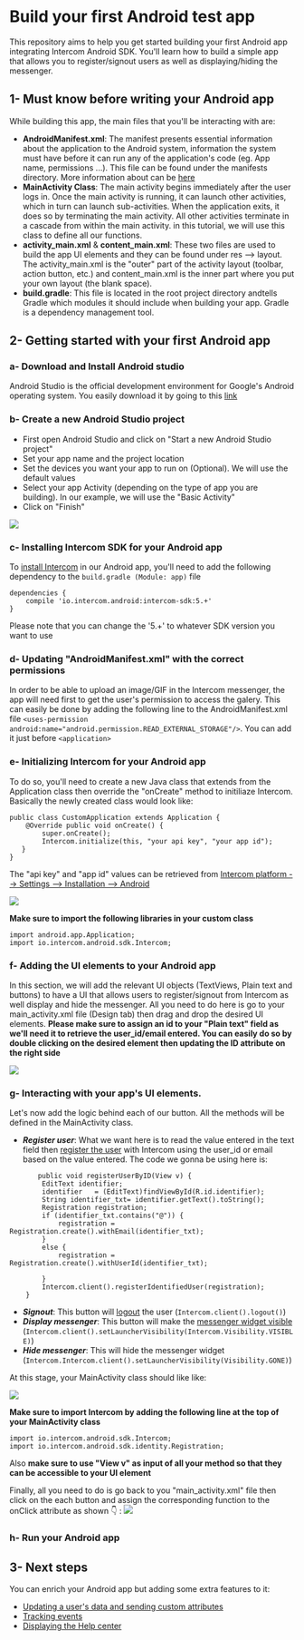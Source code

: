 # Build your first Android test app
This repository aims to help you get started building your first Android app integrating Intercom Android SDK. You'll learn how to build a simple app that allows you to register/signout users as well as displaying/hiding the messenger.

## 1- Must know before writing your Android app

While building this app, the main files that you'll be interacting with are:

- **AndroidManifest.xml**: The manifest presents essential information about the application to the Android system, information the system must have before it can run any of the application's code (eg. App name, permissions ...). This file can be found under the manifests directory. More information about can be [here](https://stuff.mit.edu/afs/sipb/project/android/docs/guide/topics/manifest/manifest-intro.html)
- **MainActivity Class**: The main activity begins immediately after the user logs in. Once the main activity is running, it can launch other activities, which in turn can launch sub-activities. When the application exits, it does so by terminating the main activity. All other activities terminate in a cascade from within the main activity. in this tutorial, we will use this class to define all our functions.
- **activity_main.xml** & **content_main.xml**: These two files are used to build the app UI elements and they can be found under res --> layout. The activity_main.xml is the "outer" part of the activity layout (toolbar, action button, etc.) and content_main.xml is the inner part where you put your own layout (the blank space).
- **build.gradle**: This file is located in the root project directory andtells Gradle which modules it should include when building your app. Gradle is a dependency management tool.

## 2- Getting started with your first Android app
### a- Download and Install Android studio

Android Studio is the official development environment for Google's Android operating system. You easily download it by going to this [link](https://developer.android.com/studio/)

### b- Create a new Android Studio project
- First open Android Studio and click on "Start a new Android Studio project"
- Set your app name and the project location
- Set the devices you want your app to run on (Optional). We will use the default values
- Select your app Activity (depending on the type of app you are building). In our example, we will use the "Basic Activity"
- Click on "Finish"

![](https://downloads.intercomcdn.com/i/o/99307924/139daa638a7ad964db124a70/Screen+Recording+2019-01-25+at+05.29+p.m..gif)

### c- Installing Intercom SDK for your Android app
To [install Intercom](https://developers.intercom.com/installing-intercom/docs/android-installation#section-step-1-install-intercom) in our Android app, you'll need to add the following dependency to the `build.gradle (Module: app)` file
```
dependencies {
    compile 'io.intercom.android:intercom-sdk:5.+'
}
```
Please note that you can change the '5.+' to whatever SDK version you want to use


### d- Updating "AndroidManifest.xml" with the correct permissions

In order to be able to upload an image/GIF in the Intercom messenger, the app will need first to get the user's permission to access the galery. This can easily be done by adding the following line to the AndroidManifest.xml file
`<uses-permission android:name="android.permission.READ_EXTERNAL_STORAGE"/>`. You can add it just before `<application>`


### e- Initializing Intercom for your Android app

To do so, you'll need to create a new Java class that extends from the Application class then  override the "onCreate" method to initiliaze Intercom. Basically the newly created class would look like:
```
public class CustomApplication extends Application {
    @Override public void onCreate() {
        super.onCreate();
        Intercom.initialize(this, "your api key", "your app id");
   }
}
```
The "api key" and "app id" values can be retrieved from [Intercom platform --> Settings --> Installation --> Android](https://app.intercom.io/a/apps/_/settings/android)

![](https://files.readme.io/e1ef3d6-Android_Install.png)

**Make sure to import the following libraries in your custom class**

```
import android.app.Application;
import io.intercom.android.sdk.Intercom;
```


### f- Adding the UI elements to your Android app

In this section, we will add the relevant UI objects (TextViews, Plain text and buttons) to have a UI that allows users to register/signout from Intercom as well display and hide the messenger. All you need to do here is go to your main_activity.xml file (Design tab) then drag and drop the desired UI elements. 
**Please make sure to assign an id to your "Plain text" field as we'll need it to retrieve the user_id/email entered. You can easily do so by double clicking on the desired element then updating the ID attribute on the right side**

![](https://downloads.intercomcdn.com/i/o/100699314/3f867e10177db2d3e53a5c64/ezgif.com-resize.gif)


### g- Interacting with your app's UI elements.

Let's now add the logic behind each of our button. All the methods will be defined in the MainActivity class.
- **_Register user_**: What we want here is to read the value entered in the text field then [register the user](https://developers.intercom.com/installing-intercom/docs/android-installation#section-step-3-create-a-user) with Intercom using the user_id or email based on the value entered. The code we gonna be using here is:
```
       public void registerUserByID(View v) {
        EditText identifier;
        identifier   = (EditText)findViewById(R.id.identifier);
        String identifier_txt= identifier.getText().toString();
        Registration registration;
        if (identifier_txt.contains("@")) {
            registration = Registration.create().withEmail(identifier_txt);
        }
        else {
            registration = Registration.create().withUserId(identifier_txt);

        }
        Intercom.client().registerIdentifiedUser(registration);
    }
```

- **_Signout_**: This button will [logout](https://developers.intercom.com/installing-intercom/docs/android-installation#section-how-to-unregister-a-user) the user (`Intercom.client().logout()`)
- **_Display messenger_**: This button will make the [messenger widget visible](https://developers.intercom.com/installing-intercom/docs/android-configuration#section-choose-how-the-launcher-appears-and-opens-for-your-users) (`Intercom.client().setLauncherVisibility(Intercom.Visibility.VISIBLE)`)
- **_Hide messenger_**: This will hide the messenger widget (`Intercom.Intercom.client().setLauncherVisibility(Visibility.GONE)`)

At this stage, your MainActivity class should like like:

![](https://downloads.intercomcdn.com/i/o/100704211/216f7811f7b629e81429377a/image.png)

**Make sure to import Intercom by adding the following line at the top of your MainActivity class**
```
import io.intercom.android.sdk.Intercom;
import io.intercom.android.sdk.identity.Registration;
```
Also **make sure to use "View v" as input of all your method so that they can be accessible to your UI element**

Finally, all you need to do is go back to you "main_activity.xml" file then click on the each button and assign the corresponding function to the onClick attribute as shown 👇 :
![](https://downloads.intercomcdn.com/i/o/100705824/6b41ed5b5237bba8ba314ca2/Screen+Recording+2019-02-01+at+04.49+p.m..gif)

### h- Run your Android app



## 3- Next steps

You can enrich your Android app but adding some extra features to it:
- [Updating a user's data and sending custom attributes](https://developers.intercom.com/installing-intercom/docs/android-configuration#section-update-a-user)
- [Tracking events](https://developers.intercom.com/installing-intercom/docs/android-configuration#section-submit-an-event)
- [Displaying the Help center](https://developers.intercom.com/installing-intercom/docs/android-configuration#section-articles-help-center)
